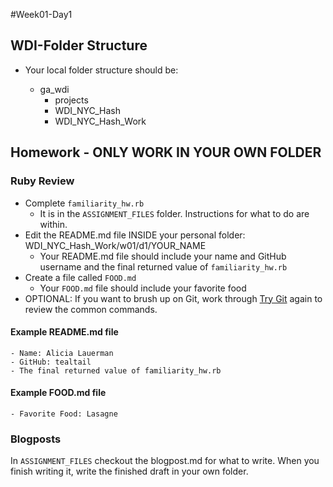 #Week01-Day1

## WDI-Folder Structure
- Your local folder structure should be:

    - ga_wdi
        - projects
        - WDI_NYC_Hash
        - WDI_NYC_Hash_Work

## Homework - ONLY WORK IN YOUR OWN FOLDER

### Ruby Review
- Complete `familiarity_hw.rb`
  - It is in the `ASSIGNMENT_FILES` folder. Instructions for what to do are within.
- Edit the README.md file INSIDE your personal folder: WDI_NYC_Hash_Work/w01/d1/YOUR_NAME
    - Your README.md file should include your name and GitHub username and the final returned value of  `familiarity_hw.rb`
- Create a file called `FOOD.md`
    - Your `FOOD.md` file should include your favorite food
- OPTIONAL: If you want to brush up on Git, work through [Try Git](try.github.io) again to review the common commands.

#### Example README.md file
    - Name: Alicia Lauerman
    - GitHub: tealtail
    - The final returned value of familiarity_hw.rb

#### Example FOOD.md file
    - Favorite Food: Lasagne

### Blogposts

In `ASSIGNMENT_FILES` checkout the blogpost.md for what to write. When you finish writing it, write the finished draft in your own folder.
